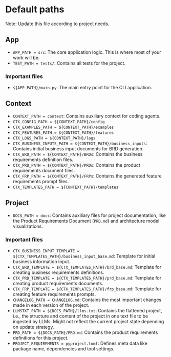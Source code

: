 # Default paths

Note: Update this file according to project needs.

## App

- `APP_PATH = src`: The core application logic. This is where most of your work will be.
- `TEST_PATH = tests/`: Contains all tests for the project.

### Important files

- `${APP_PATH}/main.py`: The main entry point for the CLI application.

## Context

- `CONTEXT_PATH = context`: Contains auxiliary context for coding agents.
- `CTX_CONFIG_PATH = ${CONTEXT_PATH}/config`
- `CTX_EXAMPLES_PATH = ${CONTEXT_PATH}/examples`
- `CTX_FEATURES_PATH = ${CONTEXT_PATH}/features`
- `CTX_LOGS_PATH = ${CONTEXT_PATH}/logs`
- `CTX_BUSINESS_INPUTS_PATH = ${CONTEXT_PATH}/business_inputs`: Contains initial business input documents for BRD generation.
- `CTX_BRD_PATH = ${CONTEXT_PATH}/BRDs`: Contains the business requirements definition files.
- `CTX_PRD_PATH = ${CONTEXT_PATH}/PRDs`: Contains the product requirements document files.
- `CTX_FRP_PATH = ${CONTEXT_PATH}/FRPs`: Contains the generated feature requirements prompt files.
- `CTX_TEMPLATES_PATH = ${CONTEXT_PATH}/templates`

## Project

- `DOCS_PATH = docs`: Contains auxiliary files for project documentation, like the Product Requirements Document (`PRD.md`) and architecture model visualizations.

### Important files

- `CTX_BUSINESS_INPUT_TEMPLATE = ${CTX_TEMPLATES_PATH}/business_input_base.md`: Template for initial business information input.
- `CTX_BRD_TEMPLATE = ${CTX_TEMPLATES_PATH}/brd_base.md`: Template for creating business requirements definitions.
- `CTX_PRD_TEMPLATE = ${CTX_TEMPLATES_PATH}/prd_base.md`: Template for creating product requirements documents.
- `CTX_FRP_TEMPLATE = ${CTX_TEMPLATES_PATH}/frp_base.md`: Template for creating feature requirements prompts.
- `CHANGELOG_PATH = CHANGELOG.md`: Contains the most important changes made in each version of the project.
- `LLMSTXT_PATH = ${DOCS_PATH}/llms.txt`: Contains the flattened project, i.e., the structure and content of the project in one text file to be ingested by LLMs. Might not reflect the current project state depending on update strategy.
- `PRD_PATH = ${DOCS_PATH}/PRD.md`: Contains the product requirements definitions for this project.
- `PROJECT_REQUIREMENTS = pyproject.toml`: Defines meta data like package name, dependencies and tool settings.

